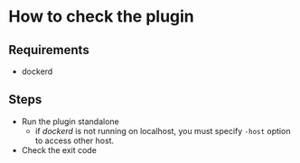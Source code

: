 # How to check the plugin

## Requirements

* dockerd

## Steps

* Run the plugin standalone
    * if *dockerd* is not running on localhost, you must specify `-host` option to access other host.
* Check the exit code
